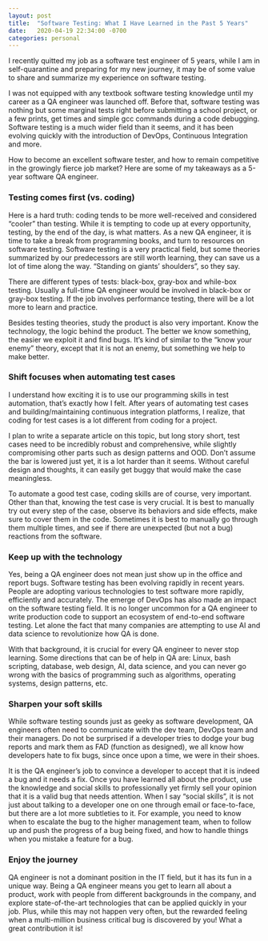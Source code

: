 ```yaml
---
layout: post
title:  "Software Testing: What I Have Learned in the Past 5 Years"
date:   2020-04-19 22:34:00 -0700
categories: personal
---
```

I recently quitted my job as a software test engineer of 5 years, while I am in self-quarantine and preparing for my new journey, it may be of some value to share and summarize my experience on software testing.

I was not equipped with any textbook software testing knowledge until my career as a QA engineer was launched off. Before that, software testing was nothing but some marginal tests right before submitting a school project, or a few prints, get times and simple gcc commands during a code debugging. Software testing is a much wider field than it seems, and it has been evolving quickly with the introduction of DevOps, Continuous Integration and more. 

How to become an excellent software tester, and how to remain competitive in the growingly fierce job market? Here are some of my takeaways as a 5-year software QA engineer.

### Testing comes first (vs. coding)

Here is a hard truth: coding tends to be more well-received and considered “cooler” than testing. While it is tempting to code up at every opportunity, testing, by the end of the day, is what matters. As a new QA engineer, it is time to take a break from programming books, and turn to resources on software testing. Software testing is a very practical field, but some theories summarized by our predecessors are still worth learning, they can save us a lot of time along the way. “Standing on giants’ shoulders”, so they say.  

There are different types of tests: black-box, gray-box and while-box testing. Usually a full-time QA engineer would be involved in black-box or gray-box testing. If the job involves performance testing, there will be a lot more to learn and practice. 

Besides testing theories, study the product is also very important. Know the technology, the logic behind the product. The better we know something, the easier we exploit it and find bugs. It’s kind of similar to the “know your enemy” theory, except that it is not an enemy, but something we help to make better. 

### Shift focuses when automating test cases

I understand how exciting it is to use our programming skills in test automation, that’s exactly how I felt. After years of automating test cases and building/maintaining continuous integration platforms, I realize, that coding for test cases is a lot different from coding for a project. 

I plan to write a separate article on this topic, but long story short, test cases need to be incredibly robust and comprehensive, while slightly compromising other parts such as design patterns and OOD. Don’t assume the bar is lowered just yet, it is a lot harder than it seems. Without careful design and thoughts, it can easily get buggy that would make the case meaningless.

To automate a good test case, coding skills are of course, very important. Other than that, knowing the test case is very crucial. It is best to manually try out every step of the case, observe its behaviors and side effects, make sure to cover them in the code. Sometimes it is best to manually go through them multiple times, and see if there are unexpected (but not a bug) reactions from the software. 

### Keep up with the technology 

Yes, being a QA engineer does not mean just show up in the office and report bugs. Software testing has been evolving rapidly in recent years. People are adopting various technologies to test software more rapidly, efficiently and accurately. The emerge of DevOps has also made an impact on the software testing field. It is no longer uncommon for a QA engineer to write production code to support an ecosystem of end-to-end software testing. Let alone the fact that many companies are attempting to use AI and data science to revolutionize how QA is done. 

With that background, it is crucial for every QA engineer to never stop learning. Some directions that can be of help in QA are: Linux, bash scripting, database, web design, AI, data science, and you can never go wrong with the basics of programming such as algorithms, operating systems, design patterns, etc. 

### Sharpen your soft skills 

While software testing sounds just as geeky as software development, QA engineers often need to communicate with the dev team, DevOps team and their managers. Do not be surprised if a developer tries to dodge your bug reports and mark them as FAD (function as designed), we all know how developers hate to fix bugs, since once upon a time, we were in their shoes. 

It is the QA engineer’s job to convince a developer to accept that it is indeed a bug and it needs a fix. Once you have learned all about the product, use the knowledge and social skills to professionally yet firmly sell your opinion that it is a valid bug that needs attention. When I say “social skills”, it is not just about talking to a developer one on one through email or face-to-face, but there are a lot more subtleties to it. For example, you need to know when to escalate the bug to the higher management team, when to follow up and push the progress of a bug being fixed, and how to handle things when you mistake a feature for a bug. 

### Enjoy the journey

QA engineer is not a dominant position in the IT field, but it has its fun in a unique way. Being a QA engineer means you get to learn all about a product, work with people from different backgrounds in the company, and explore state-of-the-art technologies that can be applied quickly in your job. Plus, while this may not happen very often, but the rewarded feeling when a multi-million business critical bug is discovered by you! What a great contribution it is!

